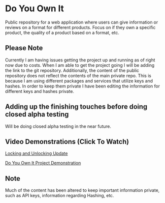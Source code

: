 # Do You Own It
Public repository for a web application where users can give information or reviews on a format for different products. Focus on if they own a specific product, the quality of a product based on a format, etc.

## Please Note
Currently I am having issues getting the project up and running as of right now due to costs. When I am able to get the project going I will be adding the link to the git repository. 
Additionally, the content of the public repository does not reflect the contents of the main private repo. This is because I am using different packages and services that utilize keys and hashes. In order to keep them private I have been editing the information for different keys and hashes private.

## Adding up the finishing touches before doing closed alpha testing
Will be doing closed alpha testing in the near future.

## Video Demonstrations (Click To Watch)
[Locking and Unlocking Update](https://www.youtube.com/watch?v=hiCexUTgfUs)

[Do You Own It Project Demonstration](https://www.youtube.com/watch?v=6sKoSNBbu8w)


## Note
Much of the content has been altered to keep important information private, such as API keys, information regarding Hashing, etc.
